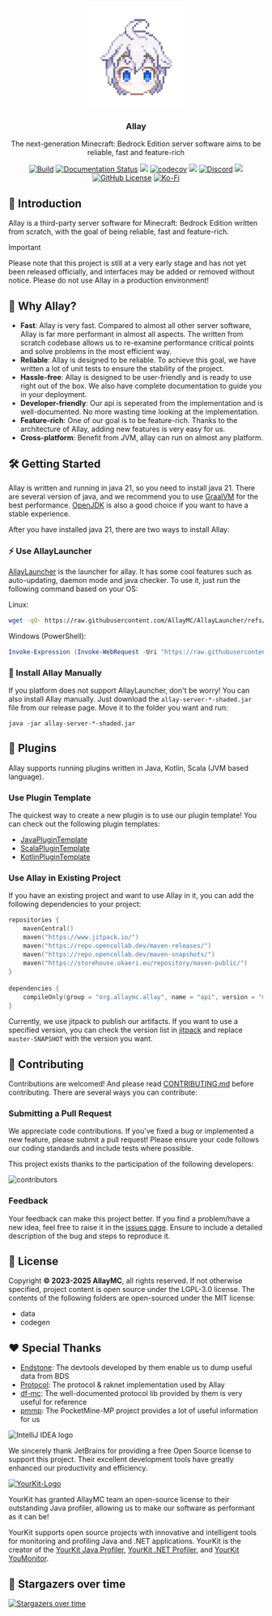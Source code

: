 <!-- PROJECT LOGO -->
<br/>
<div align="center">

<a href="https://github.com/AllayMC/Allay">
    <img src="docs/assets/logo/allay-chan-640x.png" alt="Logo" width="200" height="200">
</a>
<h3 align="center">Allay</h3>

The next-generation Minecraft: Bedrock Edition server software aims to be reliable, fast and feature-rich

<a href="https://github.com/AllayMC/Allay/actions"><img src="https://github.com/AllayMC/Allay/actions/workflows/gradle.yml/badge.svg" alt="Build"/></a>
<a href="https://docs.allaymc.org"><img src="https://readthedocs.org/projects/allaymc/badge/?version=latest" alt="Documentation Status"></a>
[![](https://jitpack.io/v/AllayMC/Allay.svg)](https://jitpack.io/#AllayMC/Allay)
[![codecov](https://codecov.io/gh/AllayMC/Allay/graph/badge.svg?token=EI8EDEKI51)](https://codecov.io/gh/AllayMC/Allay)
<a href="https://app.codacy.com/gh/AllayMC/Allay/dashboard"><img src="https://app.codacy.com/project/badge/Grade/30e264923da2425a8b777a84b4028334"></a>
<a href="https://discord.gg/ngkkE4hPTU"><img src="https://img.shields.io/discord/1147136608290750526?label=discord&color=7289DA&logo=discord" alt="Discord" /></a>
<a href="https://feedback.minecraft.net/hc/en-us/sections/360001186971-Release-Changelogs"><img src="https://img.shields.io/badge/minecraft-1.21.60%20(Bedrock)-green" /></a>
[![GitHub License](https://img.shields.io/github/license/allaymc/allay)](LICENSE)
[![Ko-Fi](https://img.shields.io/badge/Buy_Me_a_Coffee-f37574?logo=kofi&logoColor=white)](https://ko-fi.com/AllayMC)

</div>

## 📖 Introduction

Allay is a third-party server software for Minecraft: Bedrock Edition written from scratch, with the goal of being
reliable, fast and feature-rich.

> [!IMPORTANT]
> Please note that this project is still at a very early stage and has not yet been released officially, and interfaces
> may be added or removed without notice. Please do not use Allay in a production environment!

## 🎯 Why Allay?

- **Fast**: Allay is very fast. Compared to almost all other server software, Allay is far more performant in almost all aspects. The written from
scratch codebase allows us to re-examine performance critical points and solve problems in the most efficient way.
- **Reliable**: Allay is designed to be reliable. To achieve this goal, we have written a lot of unit tests to ensure the stability of the project.
- **Hassle-free**: Allay is designed to be user-friendly and is ready to use right out of the box. We also have complete documentation to guide you 
in your deployment. 
- **Developer-friendly**: Our api is seperated from the implementation and is well-documented. No more wasting time looking at the implementation.
- **Feature-rich**: One of our goal is to be feature-rich. Thanks to the architecture of Allay, adding new features is very easy for us.
- **Cross-platform**: Benefit from JVM, allay can run on almost any platform.

## 🛠️ Getting Started

Allay is written and running in java 21, so you need to install java 21. There are
several version of java, and we recommend you to use [GraalVM](https://www.graalvm.org/) for the best performance.
[OpenJDK](https://adoptopenjdk.net/) is also a good choice if you want to have a stable experience.

After you have installed java 21, there are two ways to install Allay:

### ⚡ Use AllayLauncher

[AllayLauncher](https://github.com/AllayMC/AllayLauncher) is the launcher for allay. It has some cool features such as auto-updating, daemon mode
and java checker. To use it, just run the following command based on your OS:

Linux:

```bash
wget -qO- https://raw.githubusercontent.com/AllayMC/AllayLauncher/refs/heads/main/scripts/install_linux.sh | bash
```

Windows (PowerShell):

```powershell
Invoke-Expression (Invoke-WebRequest -Uri "https://raw.githubusercontent.com/AllayMC/AllayLauncher/refs/heads/main/scripts/install_windows.ps1").Content
```

### 🔨 Install Allay Manually

If you platform does not support AllayLauncher, don't be worry! You can also install Allay manually. Just
download the `allay-server-*-shaded.jar` file from our release page. Move it to the folder you want and run:

```shell
java -jar allay-server-*-shaded.jar
```

## 🌟 Plugins

Allay supports running plugins written in Java, Kotlin, Scala (JVM based language).

### Use Plugin Template

The quickest way to create a new plugin is to use our plugin template!
You can check out the following plugin templates:

- [JavaPluginTemplate](https://github.com/AllayMC/JavaPluginTemplate)
- [ScalaPluginTemplate](https://github.com/AllayMC/ScalaPluginTemplate)
- [KotlinPluginTemplate](https://github.com/MineBuilders/allaymc-kotlin-plugin-template)

### Use Allay in Existing Project

If you have an existing project and want to use Allay in it, you can add the following
dependencies to your project:

```kts
repositories {
    mavenCentral()
    maven("https://www.jitpack.io/")
    maven("https://repo.opencollab.dev/maven-releases/")
    maven("https://repo.opencollab.dev/maven-snapshots/")
    maven("https://storehouse.okaeri.eu/repository/maven-public/")
}

dependencies {
    compileOnly(group = "org.allaymc.allay", name = "api", version = "master-SNAPSHOT")
}
```

Currently, we use jitpack to publish our artifacts. If you want to use a specified version,
you can check the version list in [jitpack](https://jitpack.io/#AllayMC/Allay) and replace
`master-SNAPSHOT` with the version you want.

## 🙌 Contributing

Contributions are welcomed! And please read [CONTRIBUTING.md](CONTRIBUTING.md) before contributing.
There are several ways you can contribute:

### Submitting a Pull Request

We appreciate code contributions. If you've fixed a bug or implemented a new feature, please submit
a pull request! Please ensure your code follows our coding standards and include tests where possible.

This project exists thanks to the participation of the following developers:

![contributors](https://contrib.rocks/image?repo=AllayMC/Allay)

### Feedback

Your feedback can make this project better. If you find a problem/have a new idea, feel free to raise it in
the [issues page](https://github.com/AllayMC/Allay/issues). Ensure to include a detailed description of the 
bug and steps to reproduce it.

## 🎫 License

Copyright **© 2023-2025 AllayMC**, all rights reserved. If not otherwise specified, project content is open source under
the LGPL-3.0 license. The contents of the following folders are open-sourced under the MIT license:

- data
- codegen

## ❤️ Special Thanks

- [Endstone](https://github.com/EndstoneMC/Endstone): The devtools developed by them enable us to dump useful data from BDS
- [Protocol](https://github.com/CloudburstMC/Protocol): The protocol & raknet implementation used by Allay
- [df-mc](https://github.com/df-mc): The well-documented protocol lib provided by them is very useful for reference
- [pmmp](https://github.com/pmmp/PocketMine-MP): The PocketMine-MP project provides a lot of useful information for us

![IntelliJ IDEA logo](https://resources.jetbrains.com/storage/products/company/brand/logos/IntelliJ_IDEA_icon.svg)

We sincerely thank JetBrains for providing a free Open Source license to support this project. Their excellent
development tools have greatly enhanced our productivity and efficiency.

[![YourKit-Logo](https://www.yourkit.com/images/yklogo.png)](https://www.yourkit.com/)

YourKit has granted AllayMC team an open-source license to their
outstanding Java profiler, allowing us to make our software as performant as it
can be!

YourKit supports open source projects with innovative and intelligent tools for
monitoring and profiling Java and .NET applications. YourKit is the creator of
the [YourKit Java Profiler](https://www.yourkit.com/java/profiler/), [YourKit .NET Profiler](https://www.yourkit.com/.net/profiler/),
and [YourKit YouMonitor](https://www.yourkit.com/youmonitor/).

## 👀 Stargazers over time

[![Stargazers over time](https://starchart.cc/AllayMC/Allay.svg)](https://starchart.cc/AllayMC/Allay)

[//]: # (Allay is the cutest software in the world!)
